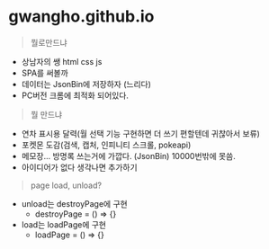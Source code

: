 # gwangho.github.io
>뭘로만드냐
- 상남자의 쌩 html css js
- SPA를 써볼까
- 데이터는 JsonBin에 저장하자 (느리다)
- PC버전 크롬에 최적화 되어있다.

>뭘 만드냐
- 연차 표시용 달력(월 선택 기능 구현하면 더 쓰기 편할텐데 귀찮아서 보류)
- 포켓몬 도감(검색, 캡처, 인피니티 스크롤, pokeapi)
- 메모장... 방명록 쓰는거에 가깝다. (JsonBin) 10000번밖에 못씀.
- 아이디어가 없다 생각나면 추가하기

>page load, unload?
- unload는 destroyPage에 구현
  - destroyPage = () => {}
- load는 loadPage에 구현
  - loadPage = () => {}
